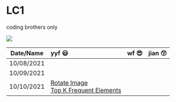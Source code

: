 # LC1
coding brothers only

<div align="left">
<img src="https://img.shields.io/badge/LC-Java-green?style=plastic&logo=appveyor">
</div>



| Date/Name  | yyf :smiley:                                                 | wf :sunglasses: | jian :kissing_smiling_eyes: |
| :--------: | :----------------------------------------------------------- | --------------- | --------------------------- |
| 10/08/2021 |                                                              |                 |                             |
| 10/09/2021 |                                                              |                 |                             |
| 10/10/2021 | [Rotate Image](./new/10-10-2021/yyf2.java)<br />[Top K Frequent Elements](./new/10-10-2021/yyf1.java) |                 |                             |


